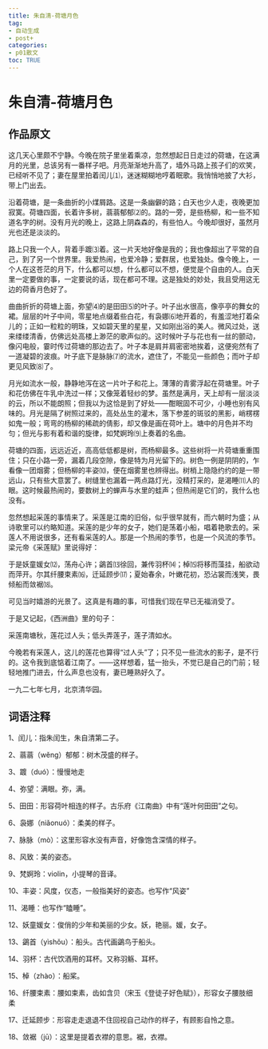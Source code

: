 ```yaml
---
title: 朱自清-荷塘月色
tag: 
- 自动生成
- post+
categories:
- p01散文
toc: TRUE
---
```

<h1 id="朱自清-荷塘月色">朱自清-荷塘月色</h1>
<h2 id="作品原文">作品原文</h2>
<p>这几天心里颇不宁静。今晚在院子里坐着乘凉，忽然想起日日走过的荷塘，在这满月的光里，总该另有一番样子吧。月亮渐渐地升高了，墙外马路上孩子们的欢笑，已经听不见了；妻在屋里拍着闰儿⑴，迷迷糊糊地哼着眠歌。我悄悄地披了大衫，带上门出去。</p>
<p>沿着荷塘，是一条曲折的小煤屑路。这是一条幽僻的路；白天也少人走，夜晚更加寂寞。荷塘四面，长着许多树，蓊蓊郁郁⑵的。路的一旁，是些杨柳，和一些不知道名字的树。没有月光的晚上，这路上阴森森的，有些怕人。今晚却很好，虽然月光也还是淡淡的。</p>
<p>路上只我一个人，背着手踱⑶着。这一片天地好像是我的；我也像超出了平常的自己，到了另一个世界里。我爱热闹，也爱冷静；爱群居，也爱独处。像今晚上，一个人在这苍茫的月下，什么都可以想，什么都可以不想，便觉是个自由的人。白天里一定要做的事，一定要说的话，现在都可不理。这是独处的妙处，我且受用这无边的荷香月色好了。</p>
<p>曲曲折折的荷塘上面，弥望⑷的是田田⑸的叶子。叶子出水很高，像亭亭的舞女的裙。层层的叶子中间，零星地点缀着些白花，有袅娜⑹地开着的，有羞涩地打着朵儿的；正如一粒粒的明珠，又如碧天里的星星，又如刚出浴的美人。微风过处，送来缕缕清香，仿佛远处高楼上渺茫的歌声似的。这时候叶子与花也有一丝的颤动，像闪电般，霎时传过荷塘的那边去了。叶子本是肩并肩密密地挨着，这便宛然有了一道凝碧的波痕。叶子底下是脉脉⑺的流水，遮住了，不能见一些颜色；而叶子却更见风致⑻了。</p>
<p>月光如流水一般，静静地泻在这一片叶子和花上。薄薄的青雾浮起在荷塘里。叶子和花仿佛在牛乳中洗过一样；又像笼着轻纱的梦。虽然是满月，天上却有一层淡淡的云，所以不能朗照；但我以为这恰是到了好处——酣眠固不可少，小睡也别有风味的。月光是隔了树照过来的，高处丛生的灌木，落下参差的斑驳的黑影，峭楞楞如鬼一般；弯弯的杨柳的稀疏的倩影，却又像是画在荷叶上。塘中的月色并不均匀；但光与影有着和谐的旋律，如梵婀玲⑼上奏着的名曲。</p>
<p>荷塘的四面，远远近近，高高低低都是树，而杨柳最多。这些树将一片荷塘重重围住；只在小路一旁，漏着几段空隙，像是特为月光留下的。树色一例是阴阴的，乍看像一团烟雾；但杨柳的丰姿⑽，便在烟雾里也辨得出。树梢上隐隐约约的是一带远山，只有些大意罢了。树缝里也漏着一两点路灯光，没精打采的，是渴睡⑾人的眼。这时候最热闹的，要数树上的蝉声与水里的蛙声；但热闹是它们的，我什么也没有。</p>
<p>忽然想起采莲的事情来了。采莲是江南的旧俗，似乎很早就有，而六朝时为盛；从诗歌里可以约略知道。采莲的是少年的女子，她们是荡着小船，唱着艳歌去的。采莲人不用说很多，还有看采莲的人。那是一个热闹的季节，也是一个风流的季节。梁元帝《采莲赋》里说得好：</p>
<p>于是妖童媛女⑿，荡舟心许；鷁首⒀徐回，兼传羽杯⒁；棹⒂将移而藻挂，船欲动而萍开。尔其纤腰束素⒃，迁延顾步⒄；夏始春余，叶嫩花初，恐沾裳而浅笑，畏倾船而敛裾⒅。</p>
<p>可见当时嬉游的光景了。这真是有趣的事，可惜我们现在早已无福消受了。</p>
<p>于是又记起，《西洲曲》里的句子：</p>
<p>采莲南塘秋，莲花过人头；低头弄莲子，莲子清如水。</p>
<p>今晚若有采莲人，这儿的莲花也算得“过人头”了；只不见一些流水的影子，是不行的。这令我到底惦着江南了。——这样想着，猛一抬头，不觉已是自己的门前；轻轻地推门进去，什么声息也没有，妻已睡熟好久了。</p>
<p>一九二七年七月，北京清华园。</p>
<h2 id="词语注释">词语注释</h2>
<p>1、闰儿：指朱闰生，朱自清第二子。</p>
<p>2、蓊蓊（wěng）郁郁：树木茂盛的样子。</p>
<p>3、踱（duó）：慢慢地走</p>
<p>4、弥望：满眼。弥，满。</p>
<p>5、田田：形容荷叶相连的样子。古乐府《江南曲》中有“莲叶何田田”之句。</p>
<p>6、袅娜（niǎonuó）：柔美的样子。</p>
<p>7、脉脉（mò）：这里形容水没有声音，好像饱含深情的样子。</p>
<p>8、风致：美的姿态。</p>
<p>9、梵婀玲：violin，小提琴的音译。</p>
<p>10、丰姿：风度，仪态，一般指美好的姿态。也写作“风姿”</p>
<p>11、渴睡：也写作“瞌睡”。</p>
<p>12、妖童媛女：俊俏的少年和美丽的少女。妖，艳丽。媛，女子。</p>
<p>13、鷁首（yìshǒu）：船头。古代画鷁鸟于船头。</p>
<p>14、羽杯：古代饮酒用的耳杯。又称羽觞、耳杯。</p>
<p>15、棹（zhào）：船桨。</p>
<p>16、纤腰束素：腰如束素，齿如含贝（宋玉《登徒子好色赋》），形容女子腰肢细柔</p>
<p>17、迁延顾步：形容走走退退不住回视自己动作的样子，有顾影自怜之意。</p>
<p>18、敛裾（jū）：这里是提着衣襟的意思。裾，衣襟。</p>
